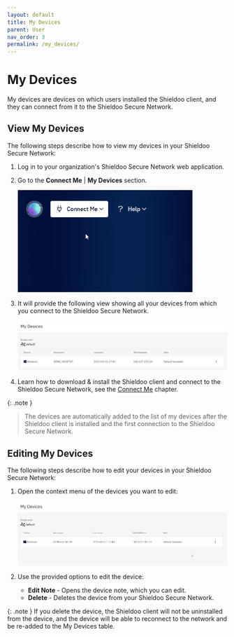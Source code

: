 ```yaml
---
layout: default
title: My Devices
parent: User
nav_order: 3
permalink: /my_devices/
---
```


# My Devices

My devices are devices on which users installed the Shieldoo client, and they can connect from it to the Shieldoo Secure Network.

## View My Devices
The following steps describe how to view my devices in your Shieldoo Secure Network:
1. Log in to your organization's Shieldoo Secure Network web application.
2. Go to the **Connect Me** | **My Devices** section.

   ![](../../images/MyDevices00.gif)

3. It will provide the following view showing all your devices from which you connect to the Shieldoo Secure Network.

   ![](../../images/MyDevices01.png)

4. Learn how to download & install the Shieldoo client and connect to the Shieldoo Secure Network, see the [Connect Me](/connect_me/) chapter.

{: .note }
>The devices are automatically added to the list of my devices after the Shieldoo client is installed and the first connection to the Shieldoo Secure Network.

## Editing My Devices

The following steps describe how to edit your devices in your Shieldoo Secure Network:
1. Open the context menu of the devices you want to edit:

   ![](../../images/MyDevices03.gif)

2. Use the provided options to edit the device:  
   - **Edit Note** - Opens the device note, which you can edit.
   - **Delete** - Deletes the device from your Shieldoo Secure Network. 

{: .note }
If you delete the device, the Shieldoo client will not be uninstalled from the device, and the device will be able to reconnect to the network and be re-added to the My Devices table.





